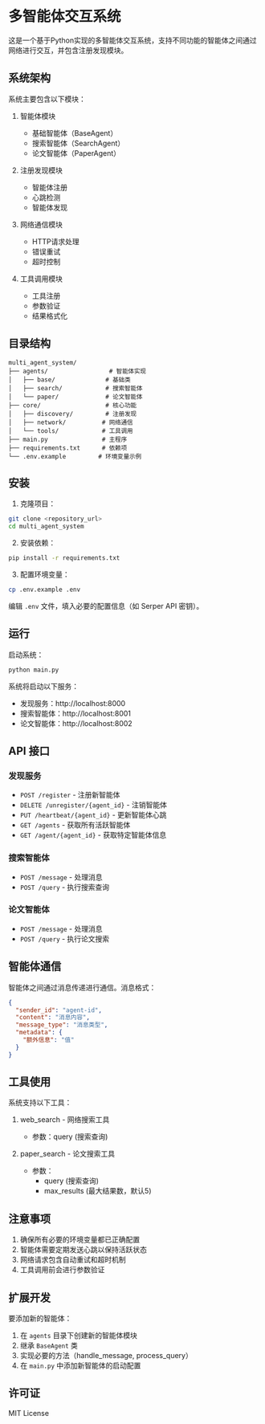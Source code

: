 # 多智能体交互系统

这是一个基于Python实现的多智能体交互系统，支持不同功能的智能体之间通过网络进行交互，并包含注册发现模块。

## 系统架构

系统主要包含以下模块：

1. 智能体模块
   - 基础智能体（BaseAgent）
   - 搜索智能体（SearchAgent）
   - 论文智能体（PaperAgent）

2. 注册发现模块
   - 智能体注册
   - 心跳检测
   - 智能体发现

3. 网络通信模块
   - HTTP请求处理
   - 错误重试
   - 超时控制

4. 工具调用模块
   - 工具注册
   - 参数验证
   - 结果格式化

## 目录结构

```
multi_agent_system/
├── agents/                 # 智能体实现
│   ├── base/              # 基础类
│   ├── search/            # 搜索智能体
│   └── paper/             # 论文智能体
├── core/                  # 核心功能
│   ├── discovery/         # 注册发现
│   ├── network/          # 网络通信
│   └── tools/            # 工具调用
├── main.py               # 主程序
├── requirements.txt      # 依赖项
└── .env.example         # 环境变量示例
```

## 安装

1. 克隆项目：
```bash
git clone <repository_url>
cd multi_agent_system
```

2. 安装依赖：
```bash
pip install -r requirements.txt
```

3. 配置环境变量：
```bash
cp .env.example .env
```
编辑 `.env` 文件，填入必要的配置信息（如 Serper API 密钥）。

## 运行

启动系统：
```bash
python main.py
```

系统将启动以下服务：
- 发现服务：http://localhost:8000
- 搜索智能体：http://localhost:8001
- 论文智能体：http://localhost:8002

## API 接口

### 发现服务

- `POST /register` - 注册新智能体
- `DELETE /unregister/{agent_id}` - 注销智能体
- `PUT /heartbeat/{agent_id}` - 更新智能体心跳
- `GET /agents` - 获取所有活跃智能体
- `GET /agent/{agent_id}` - 获取特定智能体信息

### 搜索智能体

- `POST /message` - 处理消息
- `POST /query` - 执行搜索查询

### 论文智能体

- `POST /message` - 处理消息
- `POST /query` - 执行论文搜索

## 智能体通信

智能体之间通过消息传递进行通信。消息格式：

```json
{
  "sender_id": "agent-id",
  "content": "消息内容",
  "message_type": "消息类型",
  "metadata": {
    "额外信息": "值"
  }
}
```

## 工具使用

系统支持以下工具：

1. web_search - 网络搜索工具
   - 参数：query (搜索查询)

2. paper_search - 论文搜索工具
   - 参数：
     - query (搜索查询)
     - max_results (最大结果数，默认5)

## 注意事项

1. 确保所有必要的环境变量都已正确配置
2. 智能体需要定期发送心跳以保持活跃状态
3. 网络请求包含自动重试和超时机制
4. 工具调用前会进行参数验证

## 扩展开发

要添加新的智能体：

1. 在 `agents` 目录下创建新的智能体模块
2. 继承 `BaseAgent` 类
3. 实现必要的方法（handle_message, process_query）
4. 在 `main.py` 中添加新智能体的启动配置

## 许可证

MIT License
